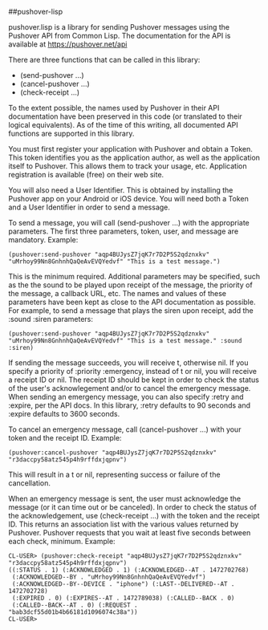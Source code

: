 ##pushover-lisp

pushover.lisp is a library for sending Pushover messages using the
Pushover API from Common Lisp. The documentation for the API is
available at https://pushover.net/api

There are three functions that can be called in this library:

* (send-pushover ...)
* (cancel-pushover ...)
* (check-receipt ...)

To the extent possible, the names used by Pushover in their API
documentation have been preserved in this code (or translated to their
logical equivalents). As of the time of this writing, all documented
API functions are supported in this library.

You must first register your application with Pushover and obtain a
Token. This token identifies you as the application author, as well as
the application itself to Pushover. This allows them to track your
usage, etc. Application registration is available (free) on their web
site.

You will also need a User Identifier. This is obtained by installing
the Pushover app on your Android or iOS device. You will need both a
Token and a User Identifier in order to send a message.

To send a message, you will call (send-pushover ...) with the
appropriate parameters. The first three parameters, token, user, and
message are mandatory.  Example:

```
(pushover:send-pushover "aqp4BUJysZ7jqK7r7D2P5S2qdznxkv" "uMrhoy99Nn8GnhnhQaQeAvEVQYedvf" "This is a test message.")
```

This is the minimum required. Additional parameters may be specified,
such as the the sound to be played upon receipt of the message, the
priority of the message, a callback URL, etc. The names and values of
these parameters have been kept as close to the API documentation as
possible. For example, to send a message that plays the siren upon
receipt, add the :sound :siren parameters:

```
(pushover:send-pushover "aqp4BUJysZ7jqK7r7D2P5S2qdznxkv" "uMrhoy99Nn8GnhnhQaQeAvEVQYedvf" "This is a test message." :sound :siren)
```

If sending the message succeeds, you will receive t, otherwise nil. If
you specify a priority of :priority :emergency, instead of t or nil,
you will receive a receipt ID or nil. The receipt ID should be kept in
order to check the status of the user's acknowlegement and/or to
cancel the emergency message. When sending an emergency message, you
can also specify :retry and :expire, per the API docs. In this
library, :retry defaults to 90 seconds and :expire defaults to 3600
seconds.

To cancel an emergency message, call (cancel-pushover ...) with your
token and the receipt ID. Example:

```
(pushover:cancel-pushover "aqp4BUJysZ7jqK7r7D2P5S2qdznxkv" "r3daccpy58atz545p4h9rffdxjqpnv")
```

This will result in a t or nil, representing success or failure of the
cancellation.

When an emergency message is sent, the user must acknowledge the
message (or it can time out or be canceled). In order to check the
status of the acknowledgement, use (check-receipt ...) with the token
and the receipt ID. This returns an association list with the various
values returned by Pushover. Pushover requests that you wait at least
five seconds between each check, minimum. Example:

```
CL-USER> (pushover:check-receipt "aqp4BUJysZ7jqK7r7D2P5S2qdznxkv" "r3daccpy58atz545p4h9rffdxjqpnv")
((:STATUS . 1) (:ACKNOWLEDGED . 1) (:ACKNOWLEDGED--AT . 1472702768)
 (:ACKNOWLEDGED--BY . "uMrhoy99Nn8GnhnhQaQeAvEVQYedvf")
 (:ACKNOWLEDGED--BY--DEVICE . "iphone") (:LAST--DELIVERED--AT . 1472702728)
 (:EXPIRED . 0) (:EXPIRES--AT . 1472789038) (:CALLED--BACK . 0)
 (:CALLED--BACK--AT . 0) (:REQUEST . "bab3dcf55d01b4b66181d1096074c38a"))
CL-USER>
```

